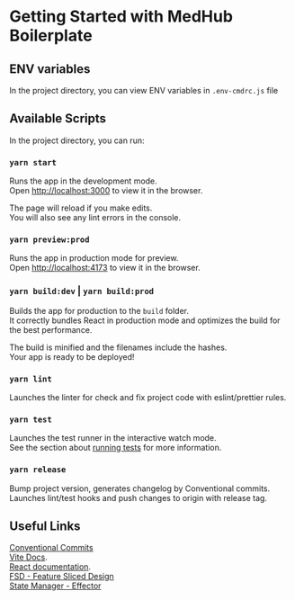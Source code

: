 # Getting Started with MedHub Boilerplate

## ENV variables

In the project directory, you can view ENV variables in `.env-cmdrc.js` file

## Available Scripts

In the project directory, you can run:

### `yarn start`

Runs the app in the development mode.\
Open [http://localhost:3000](http://localhost:3000) to view it in the browser.

The page will reload if you make edits.\
You will also see any lint errors in the console.

### `yarn preview:prod`
Runs the app in production mode for preview.\
Open [http://localhost:4173](http://localhost:4173) to view it in the browser.

### `yarn build:dev` | `yarn build:prod`
Builds the app for production to the `build` folder.\
It correctly bundles React in production mode and optimizes the build for the best performance.

The build is minified and the filenames include the hashes.\
Your app is ready to be deployed!

### `yarn lint`

Launches the linter for check and fix project code with eslint/prettier rules.

### `yarn test`

Launches the test runner in the interactive watch mode.\
See the section about [running tests](https://facebook.github.io/create-react-app/docs/running-tests) for more information.

### `yarn release`
Bump project version, generates changelog by Conventional commits.\
Launches lint/test hooks and push changes to origin with release tag.

## Useful Links
[Conventional Commits](https://www.conventionalcommits.org/en/v1.0.0/) \
[Vite Docs](https://vitejs.dev/). \
[React documentation](https://reactjs.org/). \
[FSD - Feature Sliced Design](https://feature-sliced.design/) \
[State Manager - Effector](https://effector.dev/) 

